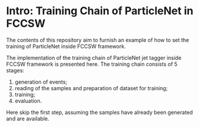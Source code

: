 # Intro: Training Chain of ParticleNet in FCCSW
The contents of this repository aim to furnish an example of how to set the training of ParticleNet inside FCCSW framework.

The implementation of the training chain of ParticleNet jet tagger inside FCCSW framework is presented here. 
The training chain consists of 5 stages:
1. generation of events;
2. reading of the samples and preparation of dataset for training;
3. training;
4. evaluation.

Here skip the first step, assuming the samples have already been generated and are available.
